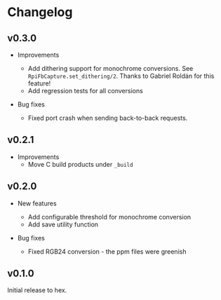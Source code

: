 # Changelog

## v0.3.0

* Improvements
  * Add dithering support for monochrome conversions. See
    `RpiFbCapture.set_dithering/2`. Thanks to Gabriel Roldán for this feature!
  * Add regression tests for all conversions

* Bug fixes
  * Fixed port crash when sending back-to-back requests.

## v0.2.1

* Improvements
  * Move C build products under `_build`

## v0.2.0

* New features
  * Add configurable threshold for monochrome conversion
  * Add save utility function

* Bug fixes
  * Fixed RGB24 conversion - the ppm files were greenish

## v0.1.0

Initial release to hex.
